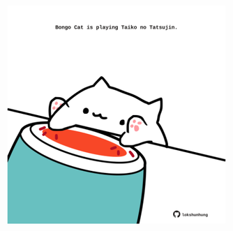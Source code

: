 <!-- built at 10/04/2023, 12:01:13 UTC -->
<p align="center">
  <img width="500" height="500" src="./ReadmeImage.svg">
</p>
